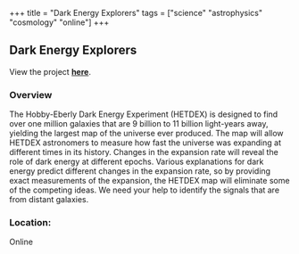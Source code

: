 +++
title = "Dark Energy Explorers"
tags = ["science" "astrophysics" "cosmology" "online"]
+++

## Dark Energy Explorers

View the project [**here**](https://www.zooniverse.org/projects/erinmc/dark-energy-explorers).

### Overview

The Hobby-Eberly Dark Energy Experiment (HETDEX) is designed to find over one million galaxies that are 9 billion to 11 billion light-years away, yielding the largest map of the universe ever produced. The map will allow HETDEX astronomers to measure how fast the universe was expanding at different times in its history. Changes in the expansion rate will reveal the role of dark energy at different epochs. Various explanations for dark energy predict different changes in the expansion rate, so by providing exact measurements of the expansion, the HETDEX map will eliminate some of the competing ideas. We need your help to identify the signals that are from distant galaxies.

### Location:
Online
